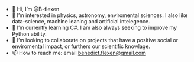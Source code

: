 - 👋 Hi, I’m @B-flexen
- 👀 I’m interested in physics, astronomy, enviromental sciences. I also like data-science, machine leaning and artificial intelegence.
- 🌱 I’m currently learning C#. I am also always seeking to improve my Python ability.
- 💞️ I’m looking to collaborate on projects that have a positive social or enviromental impact, or furthers our scientific knowlage.
- 📫 How to reach me: email benedict.flexen@gmail.com

<!---
B-flexen/B-flexen is a ✨ special ✨ repository because its `README.md` (this file) appears on your GitHub profile.
You can click the Preview link to take a look at your changes.
--->
